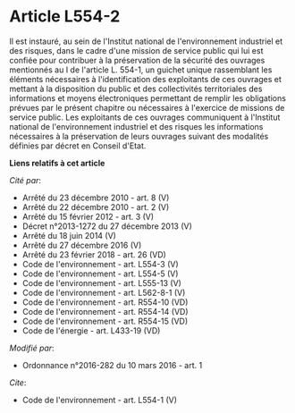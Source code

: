 # Article L554-2

Il est instauré, au sein de l'Institut national de l'environnement industriel et des risques, dans le cadre d'une mission de
service public qui lui est confiée pour contribuer à la préservation de la sécurité des ouvrages mentionnés au I de l'article
L. 554-1, un guichet unique rassemblant les éléments nécessaires à l'identification des exploitants de ces ouvrages et
mettant à la disposition du public et des collectivités territoriales des informations et moyens électroniques permettant de
remplir les obligations prévues par le présent chapitre ou nécessaires à l'exercice de missions de service public. Les
exploitants de ces ouvrages communiquent à l'Institut national de l'environnement industriel et des risques les informations
nécessaires à la préservation de leurs ouvrages suivant des modalités définies par décret en Conseil d'Etat.

**Liens relatifs à cet article**

_Cité par_:

  - Arrêté du 23 décembre 2010 - art. 8 (V)
  - Arrêté du 22 décembre 2010 - art. 2 (V)
  - Arrêté du 15 février 2012 - art. 3 (V)
  - Décret n°2013-1272 du 27 décembre 2013 (V)
  - Arrêté du 18 juin 2014 (V)
  - Arrêté du 27 décembre 2016 (V)
  - Arrêté du 23 février 2018 - art. 26 (VD)
  - Code de l'environnement - art. L554-3 (V)
  - Code de l'environnement - art. L554-5 (V)
  - Code de l'environnement - art. L555-13 (V)
  - Code de l'environnement - art. L562-8-1 (V)
  - Code de l'environnement - art. R554-10 (VD)
  - Code de l'environnement - art. R554-14 (VD)
  - Code de l'environnement - art. R554-15 (VD)
  - Code de l'énergie - art. L433-19 (VD)

_Modifié par_:

  - Ordonnance n°2016-282 du 10 mars 2016 - art. 1

_Cite_:

  - Code de l'environnement - art. L554-1 (V)
